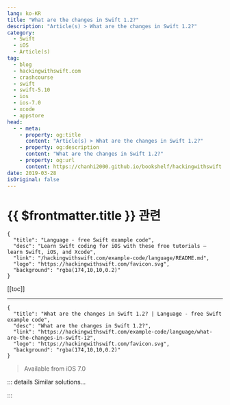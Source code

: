 ```yaml
---
lang: ko-KR
title: "What are the changes in Swift 1.2?"
description: "Article(s) > What are the changes in Swift 1.2?"
category:
  - Swift
  - iOS
  - Article(s)
tag: 
  - blog
  - hackingwithswift.com
  - crashcourse
  - swift
  - swift-5.10
  - ios
  - ios-7.0
  - xcode
  - appstore
head:
  - - meta:
    - property: og:title
      content: "Article(s) > What are the changes in Swift 1.2?"
    - property: og:description
      content: "What are the changes in Swift 1.2?"
    - property: og:url
      content: https://chanhi2000.github.io/bookshelf/hackingwithswift.com/example-code/language/what-are-the-changes-in-swift-12.html
date: 2019-03-28
isOriginal: false
---
```


# {{ $frontmatter.title }} 관련

```component VPCard
{
  "title": "Language - free Swift example code",
  "desc": "Learn Swift coding for iOS with these free tutorials – learn Swift, iOS, and Xcode",
  "link": "/hackingwithswift.com/example-code/language/README.md",
  "logo": "https://hackingwithswift.com/favicon.svg",
  "background": "rgba(174,10,10,0.2)"
}
```

[[toc]]

---

```component VPCard
{
  "title": "What are the changes in Swift 1.2? | Language - free Swift example code",
  "desc": "What are the changes in Swift 1.2?",
  "link": "https://hackingwithswift.com/example-code/language/what-are-the-changes-in-swift-12",
  "logo": "https://hackingwithswift.com/favicon.svg",
  "background": "rgba(174,10,10,0.2)"
}
```

> Available from iOS 7.0

<!-- TODO: 작성 -->

<!-- 
Swift 1.2 was an interim release that fixed some early confusions and annoyances in the language. Its changes weren't big, but they did help clean up and clarify Swift, and helped tide us all over until the release of Swift 2.

The important changes are:

- You can now check and unwrap multiple optionals using `if/let` rather than create a so-called "pyramid of doom" with nested statements.
<li>Many Objective-C types that were being passed around now had correct nullability values set. This was done by modifying Objective-C then having many people scour through existing Apple code to add new annotations.
<li>Downcasting (a typecast from a higher type in your class hierarchy to a lower type) is now done using `as!` and `as?` to mark forced downcasting and optional downcasting respectively.
<li>Swift strings, arrays and dictionaries now no longer automatically typecast to `NSString`, `NSArray` and `NSDictionary`.
<li>A new `Set` data type was introduced to handle arrays where each value can appear only once.
<li>Constants can now be declared without a value, as long as they are provided with a value before they are used.
<li>Incremental build support was added, which makes it more efficient to build larger Swift projects.

-->

::: details Similar solutions…

<!--
/example-code/language/what-are-the-changes-in-swift-3">What are the changes in Swift 3? 
/example-code/language/what-are-the-changes-in-swift-20">What are the changes in Swift 2.0? 
/example-code/language/what-are-the-changes-in-swift-22">What are the changes in Swift 2.2? 
/example-code/uikit/how-to-animate-when-your-size-class-changes-willtransitionto">How to animate when your size class changes: willTransition(to:) 
/quick-start/swiftui/how-to-run-some-code-when-state-changes-using-onchange">How to run some code when state changes using onChange()</a>
-->

:::

